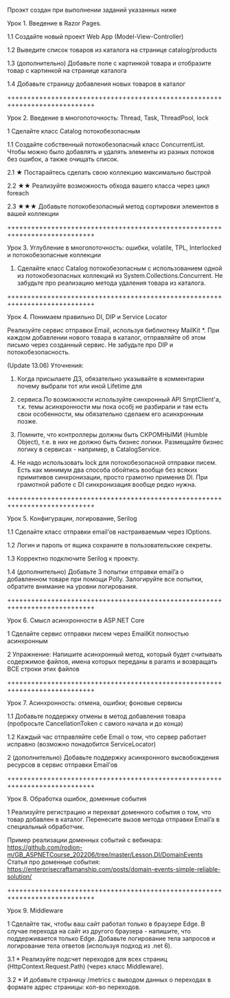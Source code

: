 Проэкт создан при выполнении заданий указанных ниже

Урок 1. Введение в Razor Pages.

1.1 Создайте новый проект Web App (Model-View-Controller)

1.2 Выведите список товаров из каталога на странице catalog/products

1.3 (дополнительно) Добавьте поле с картинкой товара и отобразите товар с картинкой на странице каталога

1.4 Добавьте страницу добавления новых товаров в каталог

++++++++++++++++++++++++++++++++++++++++++++++++++++++++++++++++++++++++++++

Урок 2. Введение в многопоточность: Thread, Task, ThreadPool, lock

1 Сделайте класс Catalog потокобезопасным

1.1 Создайте собственный потокобезопасный класс ConcurrentList<T>. Чтобы можно было добавлять и удалять 
элементы из разных потоков без ошибок, а также очищать список.

2.1 ★ Постарайтесь сделать свою коллекцию максимально быстрой

2.2 ★★ Реализуйте возможность обхода вашего класса через цикл foreach

2.3 ★★★ Добавьте потокобезопасный метод сортировки элементов в вашей коллекции

++++++++++++++++++++++++++++++++++++++++++++++++++++++++++++++++++++++++++++

Урок 3. Углубление в многопоточность: ошибки, volatile, TPL, Interlocked и потокобезопасные коллекции

1. Сделайте класс Catalog потокобезопасным с использованием одной из потокобезопасных коллекций 
из System.Collections.Concurrent. Не забудьте про реализацию метода удаления товара из каталога.

++++++++++++++++++++++++++++++++++++++++++++++++++++++++++++++++++++++++++++

Урок 4. Понимаем правильно DI, DIP и Service Locator

Реализуйте сервис отправки Email, используя библиотеку MailKit *.
При каждом добавлении нового товара в каталог, отправляйте об этом письмо через созданный сервис.
Не забудьте про DIP и потокобезопасность.


(Update 13.06) Уточнения:

1. Когда присылаете ДЗ, обязательно указывайте в комментарии почему выбрали тот или иной Lifetime для 

2. сервиса.По возможности используйте синхронный API SmptClient'a, т.к. темы асинхронности мы пока особj
не разбирали и там есть свои особенности, мы обязательно сделаем его асинхронным позже.

3. Помните, что контроллеры должны быть СКРОМНЫМИ (Humble Object), т.е. в них не должно быть бизнес логики.
Размещайте бизнес логику в сервисах - например, в CatalogService.

4. Не надо использовать lock для потокобезопасной отправки писем. Есть как минимум два способа 
обойтись вообще без всяких примитивов синхронизации, просто грамотно применив DI.
При грамотной работе с DI синхронизация вообще редко нужна.

++++++++++++++++++++++++++++++++++++++++++++++++++++++++++++++++++++++++++++

Урок 5. Конфигурации, логирование, Serilog

1.1 Сделайте класс отправки email’ов настраиваемым через IOptions.

1.2 Логин и пароль от ящика сохраните в пользовательские секреты.

1.3 Корректно подключите Serilog к проекту.

1.4 (дополнительно) Добавьте 3 попытки отправки email’a о добавленном товаре при помощи Polly. Залогируйте
все попытки, обратите внимание на уровни логирования.

++++++++++++++++++++++++++++++++++++++++++++++++++++++++++++++++++++++++++++

Урок 6. Смысл асинхронности в ASP.NET Core

1 Сделайте сервис отправки писем через EmailKit полностью асинхронным

2 Упражнение: Напишите асинхронный метод, который будет считывать содержимое файлов, имена которых 
переданы в params и возвращать ВСЕ строки этих файлов

++++++++++++++++++++++++++++++++++++++++++++++++++++++++++++++++++++++++++++

Урок 7. Асинхронность: отмена, ошибки; фоновые сервисы

1.1 Добавьте поддержку отмены в метод добавления товара (пробросьте CancellationToken с самого начала и до конца)

1.2 Каждый час отправляйте себе Email о том, что сервер работает исправно (возможно понадобится ServiceLocator)

2 (дополнительно) Добавьте поддержку асинхронного высвобождения ресурсов в сервис отправки Email’ов

++++++++++++++++++++++++++++++++++++++++++++++++++++++++++++++++++++++++++++

Урок 8. Обработка ошибок, доменные события

1 Реализуйте регистрацию и перехват доменного события о том, что товар добавлен в каталог. 
Перенесите вызов метода отправки Email’a в специальный обработчик.

Пример реализации доменных событий с вебинара:
https://github.com/rodion-m/GB_ASPNETCourse_202206/tree/master/Lesson.DI/DomainEvents
Статья про доменные события: https://enterprisecraftsmanship.com/posts/domain-events-simple-reliable-solution/

++++++++++++++++++++++++++++++++++++++++++++++++++++++++++++++++++++++++++++

Урок 9. Middleware

1 Сделайте так, чтобы ваш сайт работал только в браузере Edge. В случае перехода на сайт из другого браузера - напишите, что поддерживается только Edge.
Добавьте логирование тела запросов и логирование тела ответов (используя подход из .net 6).

3.1 * Реализуйте подсчет переходов для всех страниц (HttpContext.Request.Path) (через класс Middleware).

3.2 * И добавьте страницу /metrics с выводом данных о переходах в формате адрес страницы: кол-во переходов.
